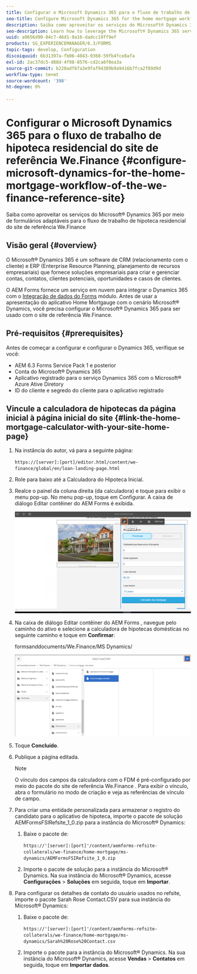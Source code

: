 ```yaml
---
title: Configurar o Microsoft Dynamics 365 para o fluxo de trabalho de hipoteca residencial do site de referência We.Finance
seo-title: Configure Microsoft Dynamics 365 for the home mortgage workflow of the We.Finance reference site
description: Saiba como aproveitar os serviços do Microsoft® Dynamics 365 por meio de formulários adaptáveis para o fluxo de trabalho de hipoteca residencial do site de referência We.Finance
seo-description: Learn how to leverage the Microsoft® Dynamics 365 services through adaptive forms for the home mortgage workflow of the We.Finance Reference site
uuid: a0656d90-84c7-46d1-9a16-dadcc19ff9ef
products: SG_EXPERIENCEMANAGER/6.3/FORMS
topic-tags: develop, Configuration
discoiquuid: 6b31397a-fb06-4043-9368-59fb4fce8afa
exl-id: 2ac37dc5-d88d-4f98-8576-cd2ca6f0ea3a
source-git-commit: b220adf6fa3e9faf94389b9a9416b7fca2f89d9d
workflow-type: tm+mt
source-wordcount: '398'
ht-degree: 0%

---
```


# Configurar o Microsoft Dynamics 365 para o fluxo de trabalho de hipoteca residencial do site de referência We.Finance {#configure-microsoft-dynamics-for-the-home-mortgage-workflow-of-the-we-finance-reference-site}

Saiba como aproveitar os serviços do Microsoft® Dynamics 365 por meio de formulários adaptáveis para o fluxo de trabalho de hipoteca residencial do site de referência We.Finance

## Visão geral {#overview}

O Microsoft® Dynamics 365 é um software de CRM (relacionamento com o cliente) e ERP (Enterprise Resource Planning, planejamento de recursos empresariais) que fornece soluções empresariais para criar e gerenciar contas, contatos, clientes potenciais, oportunidades e casos de clientes.

O AEM Forms fornece um serviço em nuvem para integrar o Dynamics 365 com o [Integração de dados do Forms](/help/forms/using/data-integration.md) módulo. Antes de usar a apresentação do aplicativo Home Mortgauge com o cenário Microsoft® Dynamics, você precisa configurar o Microsoft® Dynamics 365 para ser usado com o site de referência We.Finance.

## Pré-requisitos {#prerequisites}

Antes de começar a configurar e configurar o Dynamics 365, verifique se você:

* AEM 6.3 Forms Service Pack 1 e posterior
* Conta do Microsoft® Dynamics 365
* Aplicativo registrado para o serviço Dynamics 365 com o Microsoft® Azure Ative Diretory
* ID do cliente e segredo do cliente para o aplicativo registrado

## Vincule a calculadora de hipotecas da página inicial à página inicial do site {#link-the-home-mortgage-calculator-with-your-site-home-page}

1. Na instância do autor, vá para a seguinte página:

   `https://[server]:[port]/editor.html/content/we-finance/global/en/loan-landing-page.html`

1. Role para baixo até a Calculadora do Hipoteca Inicial.
1. Realce o painel da coluna direita (da calculadora) e toque para exibir o menu pop-up. No menu pop-up, toque em Configurar. A caixa de diálogo Editar contêiner do AEM Forms é exibida.

   ![calculatorconfigurepanel](assets/calculatorconfigurepanel.png)

1. Na caixa de diálogo Editar contêiner do AEM Forms , navegue pelo caminho do ativo e selecione a calculadora de hipotecas domésticas no seguinte caminho e toque em **Confirmar**:

   formsanddocuments/We.Finance/MS Dynamics/

   ![seletassetpath](assets/selectassetpath.png)

1. Toque **Concluído**.
1. Publique a página editada.

   >[!NOTE]
   >
   >O vínculo dos campos da calculadora com o FDM é pré-configurado por meio do pacote do site de referência We.Finance . Para exibir o vínculo, abra o formulário no modo de criação e veja as referências de vínculo de campo.

1. Para criar uma entidade personalizada para armazenar o registro do candidato para o aplicativo de hipoteca, importe o pacote de solução AEMFormsFSIRefsite_1_0.zip para a instância do Microsoft® Dynamics:

   1. Baixe o pacote de:

      `https://'[server]:[port]'/content/aemforms-refsite-collaterals/we-finance/home-mortgage/ms-dynamics/AEMFormsFSIRefsite_1_0.zip`

   1. Importe o pacote de solução para a instância do Microsoft® Dynamics. Na sua instância do Microsoft® Dynamics, acesse **Configurações** > **Soluções** em seguida, toque em **Importar**.

1. Para configurar os detalhes de contato do usuário usados no refsite, importe o pacote Sarah Rose Contact.CSV para sua instância do Microsoft® Dynamics:

   1. Baixe o pacote de:

      `https://'[server]:[port]'/content/aemforms-refsite-collaterals/we-finance/home-mortgage/ms-dynamics/Sarah%20Rose%20Contact.csv`

   1. Importe o pacote para a instância do Microsoft® Dynamics. Na sua instância do Microsoft® Dynamics, acesse **Vendas** > **Contatos** em seguida, toque em **Importar dados**.
